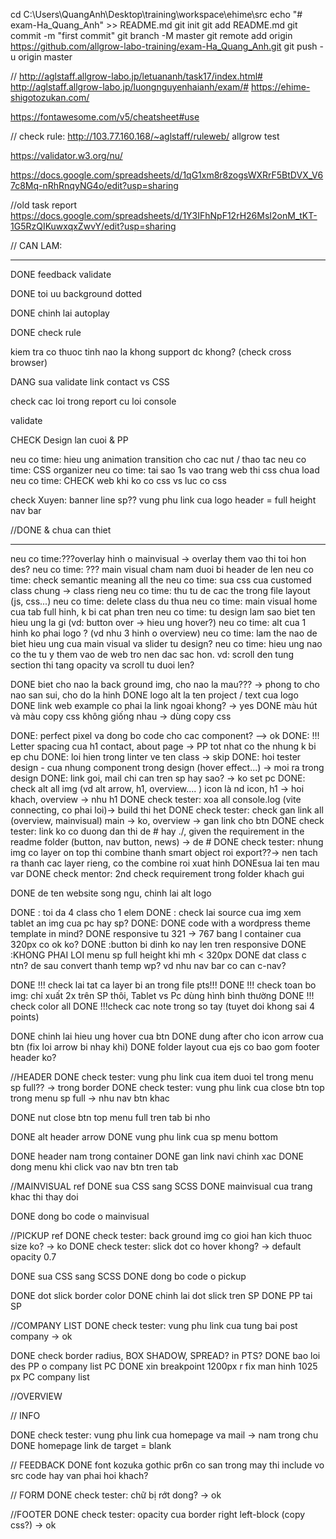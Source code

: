 cd C:\Users\QuangAnh\Desktop\training\workspace\ehime\src
echo "# exam-Ha_Quang_Anh" >> README.md
git init
git add README.md
git commit -m "first commit"
git branch -M master
git remote add origin https://github.com/allgrow-labo-training/exam-Ha_Quang_Anh.git
git push -u origin master

//
http://aglstaff.allgrow-labo.jp/letuananh/task17/index.html#
http://aglstaff.allgrow-labo.jp/luongnguyenhaianh/exam/#
https://ehime-shigotozukan.com/

https://fontawesome.com/v5/cheatsheet#use

// check rule:
http://103.77.160.168/~aglstaff/ruleweb/
allgrow
test

https://validator.w3.org/nu/

https://docs.google.com/spreadsheets/d/1qG1xm8r8zogsWXRrF5BtDVX_V67c8Mq-nRhRnqyNG4o/edit?usp=sharing

//old task report
https://docs.google.com/spreadsheets/d/1Y3IFhNpF12rH26MsI2onM_tKT-1G5RzQIKuwxqxZwvY/edit?usp=sharing

// CAN LAM:

---

DONE feedback validate

DONE toi uu background dotted

DONE chinh lai autoplay

DONE check rule

kiem tra co thuoc tinh nao la khong support dc khong? (check cross browser)

DANG sua validate link contact vs CSS

check cac loi trong report cu
loi console

validate

CHECK Design lan cuoi & PP

neu co time: hieu ung animation transition cho cac nut / thao tac
neu co time: CSS organizer
neu co time: tai sao 1s vao trang web thi css chua load
neu co time: CHECK web khi ko co css vs luc co css

check Xuyen:
banner line sp??
vung phu link cua logo header = full height nav bar

//DONE & chua can thiet

---

neu co time:???overlay hinh o mainvisual -> overlay them vao thi toi hon des?
neu co time: ??? main visual cham nam duoi bi header de len
neu co time: check semantic meaning all the
neu co time: sua css cua customed class chung -> class rieng
neu co time: thu tu de cac the trong file layout (js, css...)
neu co time: delete class du thua
neu co time: main visual home cua tab full hinh, k bi cat phan tren
neu co time: tu design lam sao biet ten hieu ung la gi (vd: button over -> hieu ung hover?)
neu co time: alt cua 1 hinh ko phai logo ? (vd nhu 3 hinh o overview)
neu co time: lam the nao de biet hieu ung cua main visual va slider tu design?
neu co time: hieu ung nao co the tu y them vao de web tro nen dac sac hon. vd: scroll den tung section thi tang opacity va scroll tu duoi len?

DONE biet cho nao la back ground img, cho nao la mau??? -> phong to cho nao san sui, cho do la hinh
DONE logo alt la ten project / text cua logo
DONE link web example co phai la link ngoai khong? -> yes
DONE màu hút và màu copy css không giống nhau -> dùng copy css

DONE: perfect pixel va dong bo code cho cac component? --> ok
DONE: !!! Letter spacing cua h1 contact, about page -> PP tot nhat co the nhung k bi ep chu
DONE: loi hien trong linter ve ten class -> skip
DONE: hoi tester design - cua nhung component trong design (hover effect...) -> moi ra trong design
DONE: link goi, mail chi can tren sp hay sao? -> ko set pc
DONE: check alt all img (vd alt arrow, h1, overview.... ) icon là nd icon, h1 -> hoi khach, overview -> nhu h1
DONE check tester: xoa all console.log (vite connecting, co phai loi)-> build thi het
DONE check tester: check gan link all (overview, mainvisual) main -> ko, overview -> gan link cho btn
DONE check tester: link ko co duong dan thi de # hay ./, given the requirement in the readme folder (button, nav button, news) -> de #
DONE check tester: nhung img co layer on top thi combine thanh smart object roi export??-> nen tach ra thanh cac layer rieng, co the combine roi xuat hinh
DONEsua lai ten mau var
DONE check mentor: 2nd check requirement trong folder khach gui

DONE de ten website song ngu, chinh lai alt logo

DONE : toi da 4 class cho 1 elem
DONE : check lai source cua img xem tablet an img cua pc hay sp?
DONE: DONE code with a wordpress theme template in mind?
DONE responsive tu 321 -> 767 bang l container cua 320px co ok ko?
DONE :button bi dinh ko nay len tren responsive
DONE :KHONG PHAI LOI menu sp full height khi mh < 320px
DONE dat class c ntn? de sau convert thanh temp wp? vd nhu nav bar co can c-nav?

DONE !!! check lai tat ca layer bi an trong file pts!!!
DONE !!! check toan bo img: chỉ xuất 2x trên SP thôi, Tablet vs Pc dùng hình bình thường
DONE !!! check color all
DONE !!!check cac note trong so tay (tuyet doi khong sai 4 points)

DONE chinh lai hieu ung hover cua btn
DONE dung after cho icon arrow cua btn (fix loi arrow bi nhay khi)
DONE folder layout cua ejs co bao gom footer header ko?

//HEADER
DONE check tester: vung phu link cua item duoi tel trong menu sp full?? -> trong border
DONE check tester: vung phu link cua close btn top trong menu sp full -> nhu nav btn khac

DONE nut close btn top menu full tren tab bi nho

DONE alt header arrow
DONE vung phu link cua sp menu bottom

DONE header nam trong container
DONE gan link navi chinh xac
DONE dong menu khi click vao nav btn tren tab

//MAINVISUAL ref
DONE sua CSS sang SCSS
DONE mainvisual cua trang khac thi thay doi

DONE dong bo code o mainvisual

//PICKUP ref
DONE check tester: back ground img co gioi han kich thuoc size ko? -> ko
DONE check tester: slick dot co hover khong? -> default opacity 0.7

DONE sua CSS sang SCSS
DONE dong bo code o pickup

DONE dot slick border color
DONE chinh lai dot slick tren SP
DONE PP tai SP

//COMPANY LIST
DONE check tester: vung phu link cua tung bai post company -> ok

DONE check border radius, BOX SHADOW, SPREAD? in PTS?
DONE bao loi des PP o company list PC
DONE xin breakpoint 1200px r fix man hinh 1025 px PC company list

//OVERVIEW

// INFO

DONE check tester: vung phu link cua homepage va mail -> nam trong chu
DONE homepage link de target = blank

// FEEDBACK
DONE font kozuka gothic pr6n co san trong may thi include vo src code hay van phai hoi khach?

// FORM
DONE check tester: chữ bị rớt dong? -> ok

//FOOTER
DONE check tester: opacity cua border right left-block (copy css?) -> ok
